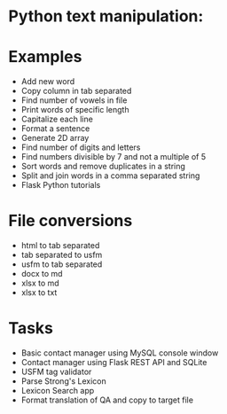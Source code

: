 # Python text manipulation:

# Examples
- Add new word
- Copy column in tab separated
- Find number of vowels in file
- Print words of specific length
- Capitalize each line
- Format a sentence
- Generate 2D array
- Find number of digits and letters
- Find numbers divisible by 7 and not a multiple of 5
- Sort words and remove duplicates in a string
- Split and join words in a comma separated string
- Flask Python tutorials

# File conversions
- html to tab separated
- tab separated to usfm
- usfm to tab separated
- docx to md
- xlsx to md
- xlsx to txt

# Tasks
- Basic contact manager using MySQL console window
- Contact manager using Flask REST API and SQLite
- USFM tag validator
- Parse Strong's Lexicon
- Lexicon Search app
- Format translation of QA and copy to target file
